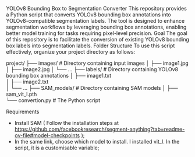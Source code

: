 YOLOv8 Bounding Box to Segmentation Converter
This repository provides a Python script that converts YOLOv8 bounding box annotations into YOLOv8-compatible segmentation labels. The tool is designed to enhance segmentation workflows by leveraging bounding box annotations, enabling better model training for tasks requiring pixel-level precision.
Goal
The goal of this repository is to facilitate the conversion of existing YOLOv8 bounding box labels into segmentation labels.
Folder Structure
To use this script effectively, organize your project directory as follows:

project/
├── images/                 # Directory containing input images
│   ├── image1.jpg
│   ├── image2.jpg
│   └── ...
├── labels/                 # Directory containing YOLOv8 bounding box annotations
│   ├── image1.txt          
│   ├── image2.txt          
│   └── ...
├── SAM_models/                 # Directory containing SAM models
│   ├── sam_vit_l.pth     
└── convertion.py           # The Python script

Requirements
- Install SAM ( Follow the installation steps at https://github.com/facebookresearch/segment-anything?tab=readme-ov-file#model-checkpoints );
- In the same link, choose which model to install. I installed vit_l. In the script, it is a customisable variable;
